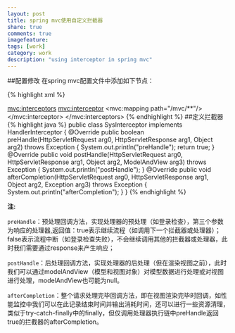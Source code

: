 ```yaml
---
layout: post
title: spring mvc使用自定义拦截器
share: true
comments: true
imagefeature:
tags: [work]
category: work
description: "using interceptor in spring mvc"
---
```


<!--more-->


##配置修改
在spring mvc配置文件中添加如下节点：

{% highlight xml %}
<!--interceptor setting -->
<mvc:interceptors>
     <mvc:interceptor>
	     <!--设置匹配路径-->
         <mvc:mapping path="/mvc/**"/>
         <bean class="com.wei.springsimple.interceptor.SysInterceptor"></bean>
     </mvc:interceptor>
</mvc:interceptors>
{%  endhighlight %}
##定义拦截器
{% highlight java %}
public class SysInterceptor implements HandlerInterceptor {
    @Override
    public boolean preHandle(HttpServletRequest arg0, HttpServletResponse arg1, Object arg2) throws Exception {
        System.out.println("preHandle");
        return true;
    }
    @Override
    public void postHandle(HttpServletRequest arg0, HttpServletResponse arg1, Object arg2, ModelAndView arg3) throws Exception {
        System.out.println("postHandle");
    }
	@Override
    public void afterCompletion(HttpServletRequest arg0, HttpServletResponse arg1, Object arg2, Exception arg3)
            throws Exception {
        System.out.println("afterCompletion");
    }
}
{%  endhighlight %}

**注:**

`preHandle`：预处理回调方法，实现处理器的预处理（如登录检查），第三个参数为响应的处理器,返回值：true表示继续流程（如调用下一个拦截器或处理器）；false表示流程中断（如登录检查失败），不会继续调用其他的拦截器或处理器，此时我们需要通过response来产生响应；

`postHandle`：后处理回调方法，实现处理器的后处理（但在渲染视图之前），此时我们可以通过modelAndView（模型和视图对象）对模型数据进行处理或对视图进行处理，modelAndView也可能为null。

`afterCompletion`：整个请求处理完毕回调方法，即在视图渲染完毕时回调，如性能监控中我们可以在此记录结束时间并输出消耗时间，还可以进行一些资源清理，类似于try-catch-finally中的finally，但仅调用处理器执行链中preHandle返回true的拦截器的afterCompletion。
